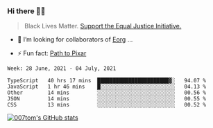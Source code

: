 ### Hi there 👋🏿

<!--
**007tom/007tom** is a ✨ _special_ ✨ repository because its `README.md` (this file) appears on your GitHub profile.

Here are some ideas to get you started:
-->

> Black Lives Matter. [Support the Equal Justice Initiative.](https://support.eji.org/give/153413/#!/donation/checkout)

<!--
- 🔭 I’m currently working on ...
- 🌱 I’m currently learning ...
-->
- 👯 I’m looking for collaborators of [Eorg](https://github.com/zhyd1997/Eorg) ...

<!--
- 🤔 I’m looking for help with ...
- 💬 Ask me about ...
- 📫 How to reach me: ...
- 😄 Pronouns: ...
-->

- ⚡ Fun fact: [Path to Pixar](https://bunnyhobby.github.io/)
<!--
-->

<!--START_SECTION:waka-->
```text
Week: 28 June, 2021 - 04 July, 2021

TypeScript   40 hrs 17 mins  ███████████████████████▓░   94.07 % 
JavaScript   1 hr 46 mins    █░░░░░░░░░░░░░░░░░░░░░░░░   04.13 % 
Other        14 mins         ░░░░░░░░░░░░░░░░░░░░░░░░░   00.56 % 
JSON         14 mins         ░░░░░░░░░░░░░░░░░░░░░░░░░   00.55 % 
CSS          13 mins         ░░░░░░░░░░░░░░░░░░░░░░░░░   00.52 % 
```
<!--END_SECTION:waka-->


[![007tom's GitHub stats](https://github-readme-stats.vercel.app/api?username=007tom&count_private=true&show_icons=true&theme=react)
](https://github.com/anuraghazra/github-readme-stats)

